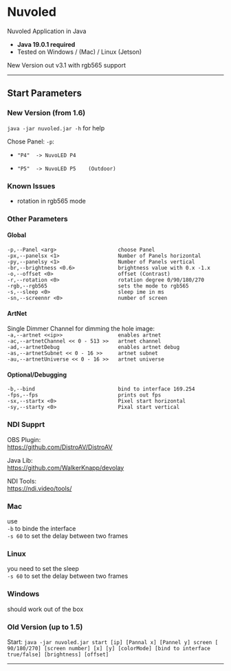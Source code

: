 # Nuvoled #
Nuvoled Application in Java  
 - **Java 19.0.1 required**
 - Tested on Windows / (Mac) / Linux (Jetson)

New Version out v3.1 with rgb565 support

***
## Start Parameters ##
### New Version (from 1.6) ###
`java -jar nuvoled.jar -h` for help

Chose Panel: `-p`: 
*     "P4"  -> NuvoLED P4
*     "P5"  -> NuvoLED P5    (Outdoor)

### Known Issues
* rotation in rgb565 mode


### Other Parameters ###

#### Global ####
`-p,--Panel <arg>                    choose Panel`  
`-px,--panelsx <1>                   Number of Panels horizontal`  
`-py,--panelsy <1>                   Number of Panels vertical`  
`-br,--brightness <0.6>              brightness value with 0.x -1.x`  
`-o,--offset <0>                     offset (Contrast)`  
`-r,--rotation <0>                   rotation degree 0/90/180/270`  
`-rgb,--rgb565                       sets the mode to rgb565`  
`-s,--sleep <0>                      sleep ime in ms`  
`-sn,--screennr <0>                  number of screen`  

#### ArtNet ####
Single Dimmer Channel for dimming the hole image:  
`-a,--artnet <<ip>>                  enables artnet`  
`-ac,--artnetChannel << 0 - 513 >>   artnet channel`  
`-ad,--artnetDebug                   enables artnet debug`  
`-as,--artnetSubnet << 0 - 16 >>     artnet subnet`  
`-au,--artnetUniverse << 0 - 16 >>   artnet universe`

#### Optional/Debugging
`-b,--bind                           bind to interface 169.254`  
`-fps,--fps                          prints out fps`  
`-sx,--startx <0>                    Pixel start horizontal`   
`-sy,--starty <0>                    Pixal start vertical`   

### NDI Supprt ###
OBS Plugin:  
https://github.com/DistroAV/DistroAV  

Java Lib:  
https://github.com/WalkerKnapp/devolay  

NDI Tools:  
https://ndi.video/tools/

### Mac ###  
use  
`-b` to binde the interface  
`-s 60` to set the delay between two frames

### Linux ###  
you need to set the sleep  
`-s 60` to set the delay between two frames

### Windows ###
should work out of the box

### Old Version (up to 1.5) ###   
Start:
`java -jar nuvoled.jar start [ip] [Pannal x] [Pannel y] screen [ 90/180/270] [screen number] [x] [y] [colorMode] [bind to interface true/false] [brightness] [offset]`
***
    
